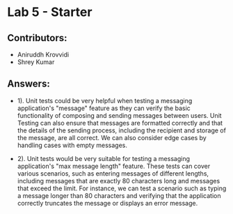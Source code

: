 # Lab 5 - Starter
## Contributors:
- Aniruddh Krovvidi
- Shrey Kumar

## Answers:
- 1). Unit tests could be very helpful when testing a messaging application's "message" feature as they can verify the basic functionality of composing and sending messages between users. Unit Testing can also ensure that messages are formatted correctly and that the details of the sending process, including the recipient and storage of the message, are all correct. We can also consider edge cases by handling cases with empty messages.

- 2). Unit tests would be very suitable for testing a messaging application's "max message length" feature. These tests can cover various scenarios, such as entering messages of different lengths, including messages that are exactly 80 characters long and messages that exceed the limit. For instance, we can test a scenario such as typing a message longer than 80 characters and verifying that the application correctly truncates the message or displays an error message.

